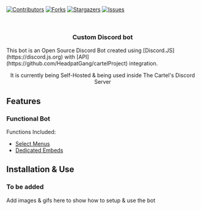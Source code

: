 [![Contributors][contributors-shield]][contributors-url]
[![Forks][forks-shield]][forks-url]
[![Stargazers][stars-shield]][stars-url]
[![Issues][issues-shield]][issues-url]

<!-- Brief Intro -->
<br />
<p align="center">
  <h3 align="center">Custom Discord bot</h3>
  This bot is an Open Source Discord Bot created using [Discord.JS](https://discord.js.org) with [API](https://github.com/HeadpatGang/cartelProject) integration.
  <p align="center">
  It is currently being Self-Hosted & being used inside The Cartel's Discord Server
  </p>
</p>

<!-- Features of the Project -->
## Features
### Functional Bot
Functions Included: 
* [Select Menus](https://github.com/HeadpatGang/cartelProjectBot/tree/main/modules/selectMenuGenerator)
* [Dedicated Embeds](https://github.com/HeadpatGang/cartelProjectBot/tree/main/modules/embedGenerator)

<!-- Installion here? -->
## Installation & Use
### To be added
Add images & gifs here to show how to setup & use the bot


[contributors-shield]: https://img.shields.io/github/contributors/HeadpatGang/cartelProjectBot.svg?style=for-the-badge
[contributors-url]: https://github.com/HeadpatGang/cartelProjectBot/graphs/contributors
[forks-shield]: https://img.shields.io/github/forks/HeadpatGang/cartelProjectBot.svg?style=for-the-badge
[forks-url]: https://github.com/HeadpatGang/cartelProjectBot/network/members
[stars-shield]: https://img.shields.io/github/stars/HeadpatGang/cartelProjectBot.svg?style=for-the-badge
[stars-url]: https://github.com/HeadpatGang/cartelProjectBot/stargazers
[issues-shield]: https://img.shields.io/github/issues/HeadpatGang/cartelProjectBot.svg?style=for-the-badge
[issues-url]: https://github.com/HeadpatGang/cartelProjectBot/issues
